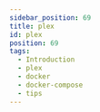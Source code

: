 ```yaml
---
sidebar_position: 69
title: plex
id: plex
position: 69
tags:
  - Introduction
  - plex
  - docker
  - docker-compose
  - tips
---
```

